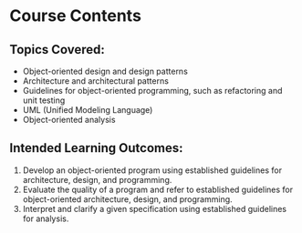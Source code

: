 <!DOCTYPE html>
<html>
  <head>
    <meta charset="UTF-8">
    <title>Course Contents</title>
  </head>
  <body>
    <h1>Course Contents</h1>
    <h2>Topics Covered:</h2>
    <ul>
      <li>Object-oriented design and design patterns</li>
      <li>Architecture and architectural patterns</li>
      <li>Guidelines for object-oriented programming, such as refactoring and unit testing</li>
      <li>UML (Unified Modeling Language)</li>
      <li>Object-oriented analysis</li>
    </ul>
    <h2>Intended Learning Outcomes:</h2>
    <ol>
      <li>Develop an object-oriented program using established guidelines for architecture, design, and programming.</li>
      <li>Evaluate the quality of a program and refer to established guidelines for object-oriented architecture, design, and programming.</li>
      <li>Interpret and clarify a given specification using established guidelines for analysis.</li>
    </ol>
  </body>
</html>
